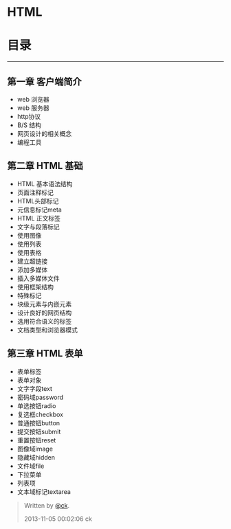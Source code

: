 
# HTML

# 目录

----------


## 第一章 客户端简介

  - web 浏览器
  - web 服务器
  - http协议
  - B/S 结构
  - 网页设计的相关概念
  - 编程工具
## 第二章  HTML 基础

  - HTML 基本语法结构
  - 页面注释标记
  - HTML头部标记
   - 元信息标记meta
  - HTML 正文标签
   - 文字与段落标记
   - 使用图像
   - 使用列表
   - 使用表格
   - 建立超链接
   - 添加多媒体
   - 插入多媒体文件
   - 使用框架结构
   - 特殊标记
  - 块级元素与内嵌元素
  - 设计良好的网页结构 
   - 选用符合语义的标签 
   - 文档类型和浏览器模式 
## 第三章  HTML 表单

  - 表单标签
  - 表单对象
   - 文字字段text
   - 密码域password
   - 单选按钮radio
   - 复选框checkbox
   - 普通按钮button
   - 提交按钮submit
   - 重置按钮reset
   - 图像域image
   - 隐藏域hidden
   - 文件域file
  - 下拉菜单
  - 列表项
  - 文本域标记textarea





>Written by [@ck](www.uitavern.com).
>
>2013-11-05 00:02:06  ck
